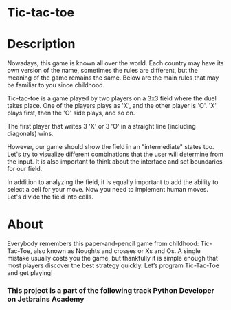 # Tic-tac-toe

# Description 

Nowadays, this game is known all over the world. Each country may have its own version of the name, sometimes the rules are different, but the meaning of the game remains the same. Below are the main rules that may be familiar to you since childhood.

Tic-tac-toe is a game played by two players on a 3x3 field where the duel takes place. One of the players plays as 'X', and the other player is 'O'. 'X' plays first, then the 'O' side plays, and so on.

The first player that writes 3 'X' or 3 'O' in a straight line (including diagonals) wins.

However, our game should show the field in an "intermediate" states too. Let's try to visualize different combinations that the user will determine from the input. It is also important to think about the interface and set boundaries for our field.

In addition to analyzing the field, it is equally important to add the ability to select a cell for your move. Now you need to implement human moves. Let's divide the field into cells.

# About
Everybody remembers this paper-and-pencil game from childhood: Tic-Tac-Toe, also known as Noughts and crosses or Xs and Os. A single mistake usually costs you the game, but thankfully it is simple enough that most players discover the best strategy quickly. Let’s program Tic-Tac-Toe and get playing!


### This project is a part of the following track Python Developer on Jetbrains Academy
